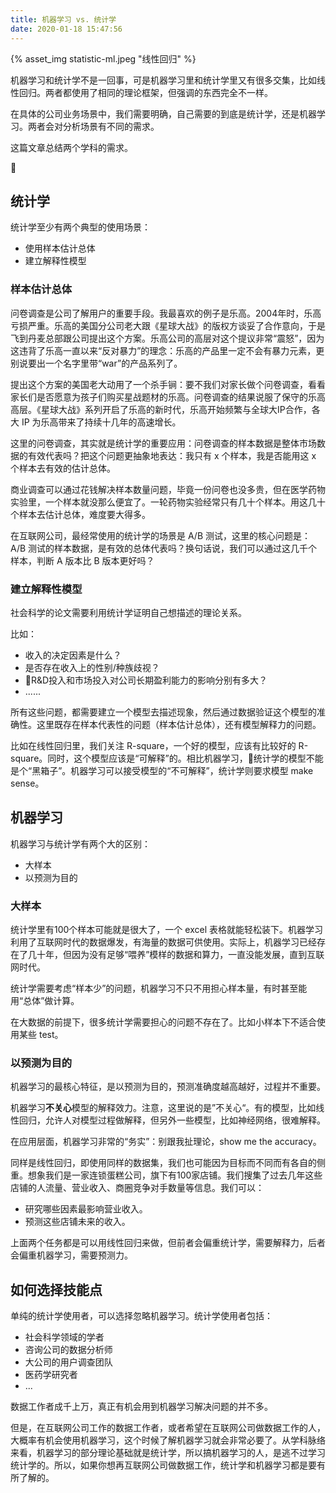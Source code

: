 ```yaml
---
title: 机器学习 vs. 统计学
date: 2020-01-18 15:47:56
---
```


{% asset_img statistic-ml.jpeg "线性回归" %}


机器学习和统计学不是一回事，可是机器学习里和统计学里又有很多交集，比如线性回归。两者都使用了相同的理论框架，但强调的东西完全不一样。

在具体的公司业务场景中，我们需要明确，自己需要的到底是统计学，还是机器学习。两者会对分析场景有不同的需求。

这篇文章总结两个学科的需求。

<!-- more -->

## 统计学

统计学至少有两个典型的使用场景：
- 使用样本估计总体
- 建立解释性模型

### 样本估计总体

问卷调查是公司了解用户的重要手段。我最喜欢的例子是乐高。2004年时，乐高亏损严重。乐高的美国分公司老大跟《星球大战》的版权方谈妥了合作意向，于是飞到丹麦总部跟公司提出这个方案。乐高公司的高层对这个提议非常“震怒”，因为这违背了乐高一直以来“反对暴力”的理念：乐高的产品里一定不会有暴力元素，更别说要出一个名字里带“war”的产品系列了。

提出这个方案的美国老大动用了一个杀手锏：要不我们对家长做个问卷调查，看看家长们是否愿意为孩子们购买星战题材的乐高。问卷调查的结果说服了保守的乐高高层。《星球大战》系列开启了乐高的新时代，乐高开始频繁与全球大IP合作，各大 IP 为乐高带来了持续十几年的高速增长。

这里的问卷调查，其实就是统计学的重要应用：问卷调查的样本数据是整体市场数据的有效代表吗？把这个问题更抽象地表达：我只有 x 个样本，我是否能用这 x 个样本去有效的估计总体。

商业调查可以通过花钱解决样本数量问题，毕竟一份问卷也没多贵，但在医学药物实验里，一个样本就没那么便宜了。一轮药物实验经常只有几十个样本。用这几十个样本去估计总体，难度要大得多。

在互联网公司，最经常使用的统计学的场景是 A/B 测试，这里的核心问题是：A/B 测试的样本数据，是有效的总体代表吗？换句话说，我们可以通过这几千个样本，判断 A 版本比 B 版本更好吗？

### 建立解释性模型

社会科学的论文需要利用统计学证明自己想描述的理论关系。

比如：
- 收入的决定因素是什么？
- 是否存在收入上的性别/种族歧视？
- R&D投入和市场投入对公司长期盈利能力的影响分别有多大？
- ......

所有这些问题，都需要建立一个模型去描述现象，然后通过数据验证这个模型的准确性。这里既存在样本代表性的问题（样本估计总体），还有模型解释力的问题。

比如在线性回归里，我们关注 R-square，一个好的模型，应该有比较好的 R-square。同时，这个模型应该是“可解释”的。相比机器学习，统计学的模型不能是个“黑箱子”。机器学习可以接受模型的“不可解释”，统计学则要求模型 make sense。


## 机器学习

机器学习与统计学有两个大的区别：
- 大样本
- 以预测为目的

### 大样本

统计学里有100个样本可能就是很大了，一个 excel 表格就能轻松装下。机器学习利用了互联网时代的数据爆发，有海量的数据可供使用。实际上，机器学习已经存在了几十年，但因为没有足够“喂养”模样的数据和算力，一直没能发展，直到互联网时代。

统计学需要考虑“样本少”的问题，机器学习不只不用担心样本量，有时甚至能用“总体”做计算。

在大数据的前提下，很多统计学需要担心的问题不存在了。比如小样本下不适合使用某些 test。

### 以预测为目的

机器学习的最核心特征，是以预测为目的，预测准确度越高越好，过程并不重要。

机器学习**不关心**模型的解释效力。注意，这里说的是”不关心“。有的模型，比如线性回归，允许人对模型过程做解释，但另外一些模型，比如神经网络，很难解释。

在应用层面，机器学习非常的“务实”：别跟我扯理论，show me the accuracy。

同样是线性回归，即使用同样的数据集，我们也可能因为目标而不同而有各自的侧重。想象我们是一家连锁蛋糕公司，旗下有100家店铺。我们搜集了过去几年这些店铺的人流量、营业收入、商圈竞争对手数量等信息。我们可以：
- 研究哪些因素最影响营业收入。
- 预测这些店铺未来的收入。

上面两个任务都是可以用线性回归来做，但前者会偏重统计学，需要解释力，后者会偏重机器学习，需要预测力。

## 如何选择技能点

单纯的统计学使用者，可以选择忽略机器学习。统计学使用者包括：
- 社会科学领域的学者
- 咨询公司的数据分析师
- 大公司的用户调查团队
- 医药学研究者
- ...

数据工作者成千上万，真正有机会用到机器学习解决问题的并不多。

但是，在互联网公司工作的数据工作者，或者希望在互联网公司做数据工作的人，大概率有机会使用机器学习，这个时候了解机器学习就会非常必要了。从学科脉络来看，机器学习的部分理论基础就是统计学，所以搞机器学习的人，是逃不过学习统计学的。所以，如果你想再互联网公司做数据工作，统计学和机器学习都是要有所了解的。
